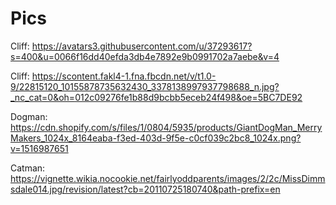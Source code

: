 # Pics

Cliff: https://avatars3.githubusercontent.com/u/37293617?s=400&u=0066f16dd40efda3db4e7892e9b0991702a7aebe&v=4

Cliff: https://scontent.fakl4-1.fna.fbcdn.net/v/t1.0-9/22815120_10155878735632430_3378138997937798688_n.jpg?_nc_cat=0&oh=012c09276fe1b88d9bcbb5eceb24f498&oe=5BC7DE92

Dogman: https://cdn.shopify.com/s/files/1/0804/5935/products/GiantDogMan_MerryMakers_1024x_8164eaba-f3ed-403d-9f5e-c0cf039c2bc8_1024x.png?v=1516987651

Catman: https://vignette.wikia.nocookie.net/fairlyoddparents/images/2/2c/MissDimmsdale014.jpg/revision/latest?cb=20110725180740&path-prefix=en
